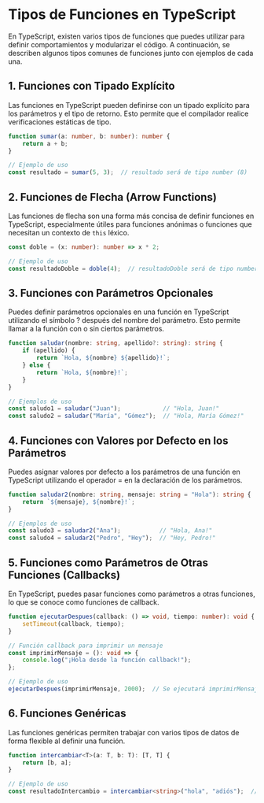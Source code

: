 # Tipos de Funciones en TypeScript

En TypeScript, existen varios tipos de funciones que puedes utilizar para definir comportamientos y modularizar el código.
A continuación, se describen algunos tipos comunes de funciones junto con ejemplos de cada una.

## 1. Funciones con Tipado Explícito

Las funciones en TypeScript pueden definirse con un tipado explícito para los parámetros y el tipo de retorno. Esto permite que el compilador realice verificaciones estáticas de tipo.

```typescript
function sumar(a: number, b: number): number {
    return a + b;
}

// Ejemplo de uso
const resultado = sumar(5, 3);  // resultado será de tipo number (8)
```

## 2. Funciones de Flecha (Arrow Functions)

Las funciones de flecha son una forma más concisa de definir funciones en TypeScript, especialmente útiles para funciones anónimas o funciones que necesitan un contexto de `this` léxico.

```typescript
const doble = (x: number): number => x * 2;

// Ejemplo de uso
const resultadoDoble = doble(4);  // resultadoDoble será de tipo number (8)
```

## 3. Funciones con Parámetros Opcionales

Puedes definir parámetros opcionales en una función en TypeScript utilizando el símbolo ? después del nombre del parámetro. Esto permite llamar a la función con o sin ciertos parámetros.

```typescript
function saludar(nombre: string, apellido?: string): string {
    if (apellido) {
        return `Hola, ${nombre} ${apellido}!`;
    } else {
        return `Hola, ${nombre}!`;
    }
}

// Ejemplos de uso
const saludo1 = saludar("Juan");            // "Hola, Juan!"
const saludo2 = saludar("María", "Gómez");  // "Hola, María Gómez!"
```

## 4. Funciones con Valores por Defecto en los Parámetros

Puedes asignar valores por defecto a los parámetros de una función en TypeScript utilizando el operador = en la declaración de los parámetros.

```typescript
function saludar2(nombre: string, mensaje: string = "Hola"): string {
    return `${mensaje}, ${nombre}!`;
}

// Ejemplos de uso
const saludo3 = saludar2("Ana");           // "Hola, Ana!"
const saludo4 = saludar2("Pedro", "Hey");  // "Hey, Pedro!"
```
## 5. Funciones como Parámetros de Otras Funciones (Callbacks)

En TypeScript, puedes pasar funciones como parámetros a otras funciones, lo que se conoce como funciones de callback.

```typescript
function ejecutarDespues(callback: () => void, tiempo: number): void {
    setTimeout(callback, tiempo);
}

// Función callback para imprimir un mensaje
const imprimirMensaje = (): void => {
    console.log("¡Hola desde la función callback!");
};

// Ejemplo de uso
ejecutarDespues(imprimirMensaje, 2000);  // Se ejecutará imprimirMensaje después de 2 segundos
```
## 6. Funciones Genéricas

Las funciones genéricas permiten trabajar con varios tipos de datos de forma flexible al definir una función.

```typescript
function intercambiar<T>(a: T, b: T): [T, T] {
    return [b, a];
}

// Ejemplo de uso
const resultadoIntercambio = intercambiar<string>("hola", "adiós");  // ["adiós", "hola"]

```
